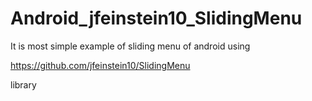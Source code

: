 # Android_jfeinstein10_SlidingMenu

It is most simple example of sliding menu of android using 


https://github.com/jfeinstein10/SlidingMenu


library